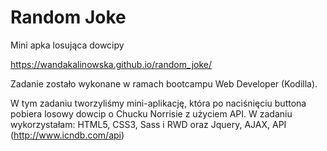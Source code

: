 # Random Joke

Mini apka losująca dowcipy 

https://wandakalinowska.github.io/random_joke/

Zadanie zostało wykonane w ramach bootcampu Web Developer (Kodilla).

W tym zadaniu tworzyliśmy mini-aplikację, która po naciśnięciu buttona pobiera losowy dowcip o Chucku Norrisie z użyciem API. 
W zadaniu wykorzystałam: HTML5, CSS3, Sass i RWD oraz Jquery, AJAX, API (http://www.icndb.com/api)





